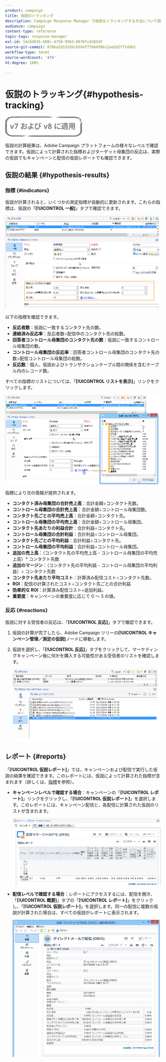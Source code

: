```yaml
---
product: campaign
title: 仮説のトラッキング
description: Campaign Response Manager で仮説をトラッキングする方法について説明します。
audience: campaign
content-type: reference
topic-tags: response-manager
exl-id: 1dc6d03b-698c-4750-9563-0676fcd185df
source-git-commit: 878ba2b532d5cb59af77b6450b12ae5d2ff149b2
workflow-type: tm+mt
source-wordcount: '474'
ht-degree: 100%

---
```


# 仮説のトラッキング{#hypothesis-tracking}

![](../../assets/common.svg)

仮説の計算結果は、Adobe Campaign プラットフォームの様々なレベルで確認できます。仮説によって計算された指標およびターゲット母集団の反応は、実際の仮説でもキャンペーンと配信の仮説レポートでも確認できます。

## 仮説の結果 {#hypothesis-results}

### 指標 {#indicators}

仮説が計算されると、いくつかの測定指標が自動的に更新されます。これらの指標は、仮説の「**[!UICONTROL 一般]**」タブで確認できます。

![](assets/response_hypothesis_delivery_example_010.png)

以下の指標を確認できます。

* **反応者数**：仮説に一致するコンタクト先の数。
* **連絡済み反応率**：反応者数÷配信中のコンタクト先の総数。
* **回答者コントロール母集団のコンタクト先の数**：仮説に一致するコントロール母集団の数。
* **コントロール母集団の反応率**：回答者コントロール母集団のコンタクト先の数÷配信コントロール母集団の総数。
* **反応数**：個人、仮説およびトランザクションテーブル間の関係を含むテーブル内のレコード数。

すべての指標のリストについては、「**[!UICONTROL リストを表示]**」リンクをクリックします。

![](assets/response_hypothesis_indicators_002.png)

指標により次の情報が提供されます。

* **コンタクト済み母集団の合計売上高**：合計金額÷コンタクト先数。
* **コントロール母集団の合計売上高**：合計金額÷コントロール母集団数。
* **コンタクト先ごとの平均売上高**：合計金額÷コンタクト先。
* **コントロール母集団の平均売上高**：合計金額÷コントロール母集団。
* **コンタクト先あたりの利益合計**：合計利益÷コンタクト先。
* **コントロール母集団の合計利益**：合計利益÷コントロール母集団。
* **コンタクト先ごとの平均利益**：合計利益÷コンタクト先。
* **コントロール母集団の平均利益**：合計利益÷コントロール母集団。
* **追加の売上高**：（コンタクト先の平均売上高 - コントロール母集団の平均売上高）&#42; コンタクト先数
* **追加のマージン**：（コンタクト先の平均利益 - コントロール母集団の平均利益）÷ コンタクト先数
* **コンタクト先あたり平均コスト**：計算済み配信コスト÷コンタクト先数。
* **ROI**：配信の計算されたコスト÷コンタクト先ごとの合計利益
* **効果的な ROI**：計算済み配信コスト÷追加利益。
* **重要度**：キャンペーンの重要度に応じて 0 ～ 3 の値。

### 反応 {#reactions}

仮説に対する受信者の反応は、「**[!UICONTROL 反応]**」タブで確認できます。

1. 仮説の計算が完了したら、Adobe Campaign ツリーの&#x200B;**[!UICONTROL キャンペーン管理／測定の仮説]**&#x200B;ノードに移動します。
1. 仮説を選択し、「**[!UICONTROL 反応]**」タブをクリックして、マーケティングキャンペーン後に何かを購入する可能性がある受信者のリストを確認します。

   ![](assets/response_hypothesis_reactions_001.png)

## レポート {#reports}

「**[!UICONTROL 仮説レポート]**」では、キャンペーンおよび配信で実行した仮説の結果を確認できます。このレポートには、仮説によって計算された指標が含まれます（詳しくは、[指標](#indicators)を参照）。

* **キャンペーンレベルで確認する場合**：キャンペーンの「**[!UICONTROL レポート]**」リンクをクリックし、「**[!UICONTROL 仮説レポート]**」を選択します。このレポートには、キャンペーン配信と、各配信に計算された仮説のリストが含まれます。

   ![](assets/response_hypothesis_campaign_report_001.png)

* **配信レベルで確認する場合**：レポートにアクセスするには、配信を開き、「**[!UICONTROL 概要]**」タブの「**[!UICONTROL レポート]**」をクリックし、「**[!UICONTROL 仮説レポート]**」を選択します。同一の配信に複数の仮説が計算された場合は、すべての仮説がレポートに表示されます。

   ![](assets/response_hypothesis_delivery_report_001.png)
